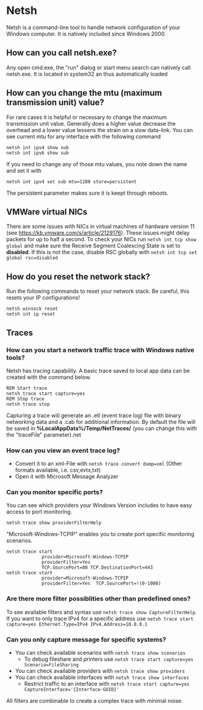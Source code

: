 # Netsh
Netsh is a command-line tool to handle network configuration of your Windows computer. It is natively included since Windows 2000.

## How can you call netsh.exe?
Any open cmd.exe, the "run" dialog or start menu search can natively call netsh.exe. It is located in system32 an thus automatically loaded

## How can you change the mtu (maximum transmission unit) value?
For rare cases it is helpful or necessary to change the maximum transmission unit value. Generally does a higher value decrease the overhead and a lower value lessens the strain on a slow data-link.
You can see current mtu for any interface with the following command 
```
netsh int ipv4 show sub
netsh int ipv6 show sub
```
If you need to change any of those mtu values, you note down the name and set it with
```
netsh int ipv4 set sub mtu=1280 store=persistent
```
The persistent parameter makes sure it is keept through reboots.

## VMWare virtual NICs
There are some issues with NICs in virtual machines of hardware version 11 (see https://kb.vmware.com/s/article/2129176). These issues might delay packets for up to half a second.
To check your NICs run ``netsh int tcp show global`` and make sure the Receive Segment Coalescing State is set to __disabled__.
If this is not the case, disable RSC globally with ``netsh int tcp set global rsc=disabled``

## How do you reset the network stack?
Run the following commands to reset your network stack. Be careful, this resets your IP configurations!
```
netsh winsock reset
netsh int ip reset
```

## Traces

### How can you start a network traffic trace with Windows native tools?
Netsh has tracing capability. A basic trace saved to local app data can be created with the command below.
```
REM Start trace
netsh trace start capture=yes
REM Stop trace
netsh trace stop
```
Capturing a trace will generate an .etl (event trace log) file with binary networking data and a .cab for additional information. By default the file will be saved in __%LocalAppData%/Temp/NetTraces/__ (you can change this with the "traceFile" parameter).net

### How can you view an event trace log?
* Convert it to an xml-File with ``netsh trace convert dump=xml`` (Other formats available, i.e. csv,evtx,txt)
* Open it with Microsoft Message Analyzer

### Can you monitor specific ports?
You can see which providers your Windows Version includes to have easy access to port monitoring.
```
netsh trace show providerFilterHelp 
```
"Microsoft-Windows-TCPIP" enables you to create port specific monitoring scenarios.
```
netsh trace start
             provider=Microsoft-Windows-TCPIP
             providerFilter=Yes
             TCP.SourcePort=80 TCP.DestinationPort=443
netsh trace start
             provider=Microsoft-Windows-TCPIP
             providerFilter=Yes  TCP.SourcePort=!(0-1000)
```

### Are there more filter possiblities other than predefined ones?
To see available filters and syntax use ``netsh trace show CaptureFilterHelp``.
If you want to only trace IPv4 for a specific address use ``netsh trace start capture=yes Ethernet.Type=IPv4 IPv4.Address=10.0.0.1``

### Can you only capture message for specific systems?
* You can check available scenarios with ``netsh trace show scenarios`` 
  * To debug fileshare and printers use ``netsh trace start capture=yes Scenario=FileSharing``
* You can check available providers with ``netsh trace show providers``
* You can check available interfaces with ``netsh trace show interfaces``
  * Restrict traffic to an interface with ``netsh trace start capture=yes CaptureInterface='{Interface-GUID}'``

All filters are combinable to create a complex trace with minimal noise.
